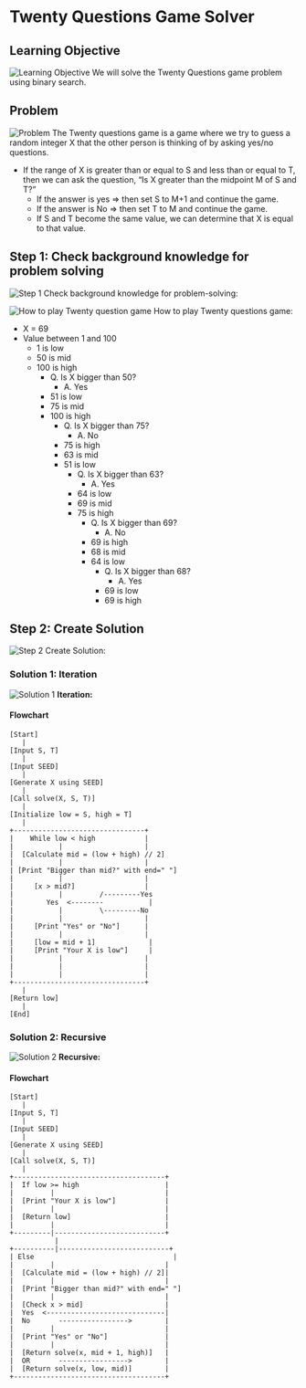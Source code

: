 
# Twenty Questions Game Solver

## Learning Objective

![Learning Objective](/icons/book-closed_lightgray.svg) We will solve the Twenty Questions game problem using binary search.

## Problem

![Problem](/icons/book-closed_lightgray.svg) The Twenty questions game is a game where we try to guess a random integer X that the other person is thinking of by asking yes/no questions.

- If the range of X is greater than or equal to S and less than or equal to T, then we can ask the question, “Is X greater than the midpoint M of S and T?”
  - If the answer is yes ⇒ then set S to M+1 and continue the game.
  - If the answer is No ⇒ then set T to M and continue the game.
  - If S and T become the same value, we can determine that X is equal to that value.

## Step 1: Check background knowledge for problem solving

![Step 1](/icons/book-closed_lightgray.svg) Check background knowledge for problem-solving:

![How to play Twenty question game](/icons/book-closed_lightgray.svg) How to play Twenty questions game:

- X = 69
- Value between 1 and 100
  - 1 is low
  - 50 is mid
  - 100 is high
    - Q. Is X bigger than 50?
      - A. Yes
    - 51 is low
    - 75 is mid
    - 100 is high
      - Q. Is X bigger than 75?
        - A. No
      - 75 is high
      - 63 is mid
      - 51 is low
        - Q. Is X bigger than 63?
          - A. Yes
        - 64 is low
        - 69 is mid
        - 75 is high
          - Q. Is X bigger than 69?
            - A. No
          - 69 is high
          - 68 is mid
          - 64 is low
            - Q. Is X bigger than 68?
              - A. Yes
            - 69 is low
            - 69 is high

## Step 2: Create Solution

![Step 2](/icons/book-closed_lightgray.svg) Create Solution:

### Solution 1: Iteration

![Solution 1](/icons/star_lightgray.svg) **Iteration:**

#### Flowchart

```plaintext
[Start]
   |
[Input S, T]
   |
[Input SEED]
   |
[Generate X using SEED]
   |
[Call solve(X, S, T)]
   |
[Initialize low = S, high = T]
   |
+--------------------------------+
|    While low < high            |
|           |                    |
|  [Calculate mid = (low + high) // 2]
|           |                    |
| [Print "Bigger than mid?" with end=" "]
|           |                    |
|     [x > mid?]                 |
|           |         /---------Yes
|        Yes  <--------           |
|           |         \---------No
|           |                    |
|     [Print "Yes" or "No"]      |
|           |                    |
|     [low = mid + 1]             |
|     [Print "Your X is low"]     |
|           |                    |
|           |                    |
|           |                    |
+--------------------------------+
   |
[Return low]
   |
[End]
```

### Solution 2: Recursive

![Solution 2](/icons/star_lightgray.svg) **Recursive:**

#### Flowchart

```plaintext
[Start]
   |
[Input S, T]
   |
[Input SEED]
   |
[Generate X using SEED]
   |
[Call solve(X, S, T)]
   |
+-------------------------------------+
|  If low >= high                     |
|         |                           |
|  [Print "Your X is low"]            |
|         |                           |
|  [Return low]                       |
|         |                           |
+---------|---------------------------+
           |
+----------|---------------------------+
| Else                                  |
|         |                           |
|  [Calculate mid = (low + high) // 2]|
|         |                           |
|  [Print "Bigger than mid?" with end=" "]
|         |                           |
|  [Check x > mid]                    |
|  Yes  <-----------------------------|
|  No       ----------------->        |
|         |                           |
|  [Print "Yes" or "No"]              |
|         |                           |
|  [Return solve(x, mid + 1, high)]   |
|  OR       ----------------->        |
|  [Return solve(x, low, mid)]        |
+-------------------------------------+
```


